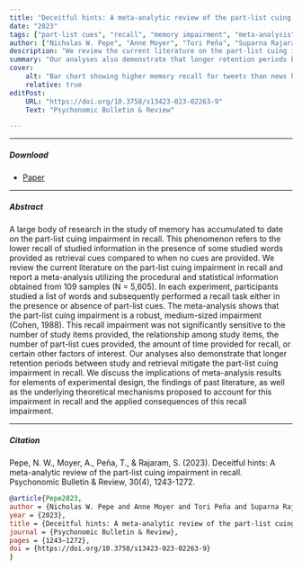 ```yaml
---
title: "Deceitful hints: A meta-analytic review of the part-list cuing impairment in recall" 
date: "2023"
tags: ["part-list cues", "recall", "memory impairment", "meta-analysis"]
author: ["Nicholas W. Pepe", "Anne Moyer", "Tori Peña", "Suparna Rajaram"]
description: "We review the current literature on the part-list cuing impairment in recall and report a meta-analysis utilizing the procedural and statistical information obtained from 109 samples (N = 5,605). In each experiment, participants studied a list of words and subsequently performed a recall task either in the presence or absence of part-list cues." 
summary: "Our analyses also demonstrate that longer retention periods between study and retrieval mitigate the part-list cuing impairment in recall. We discuss the implications of meta-analysis results for elements of experimental design, the findings of past literature, as well as the underlying theoretical mechanisms proposed to account for this impairment in recall and the applied consequences of this recall impairment."
cover:
    alt: "Bar chart showing higher memory recall for tweets than news headlines"
    relative: true
editPost:
    URL: "https://doi.org/10.3758/s13423-023-02263-9"
    Text: "Psychonomic Bulletin & Review"

---
```


---

##### Download

+ [Paper](Pepe-et-al.-2023.pdf)

---

##### Abstract

A large body of research in the study of memory has accumulated to date on the part-list cuing impairment in recall. This phenomenon refers to the lower recall of studied information in the presence of some studied words provided as retrieval cues compared to when no cues are provided. We review the current literature on the part-list cuing impairment in recall and report a meta-analysis utilizing the procedural and statistical information obtained from 109 samples (N = 5,605). In each experiment, participants studied a list of words and subsequently performed a recall task either in the presence or absence of part-list cues. The meta-analysis shows that the part-list cuing impairment is a robust, medium-sized impairment (Cohen, 1988). This recall impairment was not significantly sensitive to the number of study items provided, the relationship among study items, the number of part-list cues provided, the amount of time provided for recall, or certain other factors of interest. Our analyses also demonstrate that longer retention periods between study and retrieval mitigate the part-list cuing impairment in recall. We discuss the implications of meta-analysis results for elements of experimental design, the findings of past literature, as well as the underlying theoretical mechanisms proposed to account for this impairment in recall and the applied
consequences of this recall impairment.

---

##### Citation

Pepe, N. W., Moyer, A., Peña, T., & Rajaram, S. (2023). Deceitful hints: A meta-analytic review of the part-list cuing impairment in recall. Psychonomic Bulletin & Review, 30(4), 1243-1272.

```BibTeX
@article{Pepe2023,
author = {Nicholas W. Pepe and Anne Moyer and Tori Peña and Suparna Rajaram},
year = {2023},
title = {Deceitful hints: A meta-analytic review of the part-list cuing impairment in recall},
journal = {Psychonomic Bulletin & Review},
pages = {1243–1272},
doi = {https://doi.org/10.3758/s13423-023-02263-9}
}